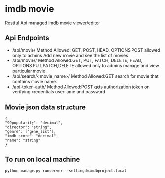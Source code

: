 # imdb movie

Restful Api managed imdb movie viewer/editor 

## Api Endpoints

- /api/movie/ 
  Method Allowed: GET, POST, HEAD, OPTIONS
  POST allowed only to admins
  Add new movie and see the list of movies
- /api/movie/<pk>/
  Method Allowed:GET, PUT, PATCH, DELETE, HEAD, OPTIONS
  PUT,PATCH,DELETE allowed only to admins
  manage and view particular movie
- /api/search/<movie_name>/
  Method Allowed:GET
  search for movie that contains movie name.
- /api-token-auth/
  Method Allowed:POST
  gets authorization token on verifying credentials username and password

## Movie json data structure
    {
    "99popularity": "decimal",
    "director": "string",
    "genre": ["gene_list"],
    "imdb_score": "decimal",
    "name": "string"
    }



## To run on local machine
    python manage.py runserver --settingd=imdbproject.local

